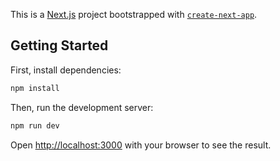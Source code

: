 This is a [Next.js](https://nextjs.org/) project bootstrapped with [`create-next-app`](https://github.com/vercel/next.js/tree/canary/packages/create-next-app).

## Getting Started

First, install dependencies:

```bash
npm install
```
Then, run the development server:
```bash
npm run dev
```

Open [http://localhost:3000](http://localhost:3000) with your browser to see the result.
